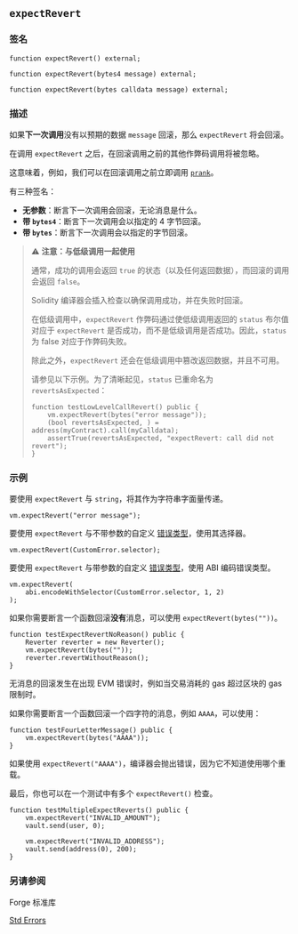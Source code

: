 ## `expectRevert`

### 签名

```solidity
function expectRevert() external;
```

```solidity
function expectRevert(bytes4 message) external;
```

```solidity
function expectRevert(bytes calldata message) external;
```

### 描述

如果**下一次调用**没有以预期的数据 `message` 回滚，那么 `expectRevert` 将会回滚。

在调用 `expectRevert` 之后，在回滚调用之前的其他作弊码调用将被忽略。

这意味着，例如，我们可以在回滚调用之前立即调用 [`prank`](./prank.md)。

有三种签名：

- **无参数**：断言下一次调用会回滚，无论消息是什么。
- **带 `bytes4`**：断言下一次调用会以指定的 4 字节回滚。
- **带 `bytes`**：断言下一次调用会以指定的字节回滚。

> ⚠️ **注意：与低级调用一起使用**
>
> 通常，成功的调用会返回 `true` 的状态（以及任何返回数据），而回滚的调用会返回 `false`。
>
> Solidity 编译器会插入检查以确保调用成功，并在失败时回滚。
>
> 在低级调用中，`expectRevert` 作弊码通过使低级调用返回的 `status` 布尔值对应于 `expectRevert` 是否成功，而不是低级调用是否成功。因此，`status` 为 false 对应于作弊码失败。
>
> 除此之外，`expectRevert` 还会在低级调用中篡改返回数据，并且不可用。
>
> 请参见以下示例。为了清晰起见，`status` 已重命名为 `revertsAsExpected`：
>
> ```solidity
> function testLowLevelCallRevert() public {
>     vm.expectRevert(bytes("error message"));
>     (bool revertsAsExpected, ) = address(myContract).call(myCalldata);
>     assertTrue(revertsAsExpected, "expectRevert: call did not revert");
> }
> ```

### 示例

要使用 `expectRevert` 与 `string`，将其作为字符串字面量传递。

```solidity
vm.expectRevert("error message");
```

要使用 `expectRevert` 与不带参数的自定义 [错误类型][error-type]，使用其选择器。

```solidity
vm.expectRevert(CustomError.selector);
```

要使用 `expectRevert` 与带参数的自定义 [错误类型][error-type]，使用 ABI 编码错误类型。

```solidity
vm.expectRevert(
    abi.encodeWithSelector(CustomError.selector, 1, 2)
);
```

如果你需要断言一个函数回滚**没有**消息，可以使用 `expectRevert(bytes(""))`。

```solidity
function testExpectRevertNoReason() public {
    Reverter reverter = new Reverter();
    vm.expectRevert(bytes(""));
    reverter.revertWithoutReason();
}
```

无消息的回滚发生在出现 EVM 错误时，例如当交易消耗的 gas 超过区块的 gas 限制时。

如果你需要断言一个函数回滚一个四字符的消息，例如 `AAAA`，可以使用：

```solidity
function testFourLetterMessage() public {
    vm.expectRevert(bytes("AAAA"));
}
```

如果使用 `expectRevert("AAAA")`，编译器会抛出错误，因为它不知道使用哪个重载。

最后，你也可以在一个测试中有多个 `expectRevert()` 检查。

```solidity
function testMultipleExpectReverts() public {
    vm.expectRevert("INVALID_AMOUNT");
    vault.send(user, 0);

    vm.expectRevert("INVALID_ADDRESS");
    vault.send(address(0), 200);
}
```

### 另请参阅

Forge 标准库

[Std Errors](../reference/forge-std/std-errors.md)

[error-type]: https://docs.soliditylang.org/en/v0.8.11/contracts.html#errors